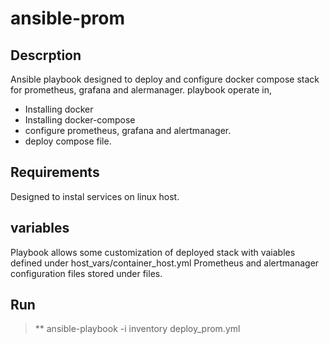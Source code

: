 # ansible-prom

## Descrption
Ansible playbook designed to deploy and configure docker compose stack for prometheus, grafana and alermanager. playbook operate in, 
- Installing docker
- Installing docker-compose
- configure prometheus, grafana and alertmanager.
- deploy compose file.

## Requirements 
Designed to instal services on linux host.

## variables 
Playbook allows some customization of deployed stack with vaiables defined under host_vars/container_host.yml
Prometheus and alertmanager configuration files stored under files.

## Run
> ** ansible-playbook -i inventory deploy_prom.yml 
